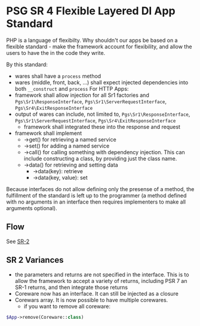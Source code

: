 # PSG SR 4 Flexible Layered DI App Standard
PHP is a language of flexibilty.  Why shouldn't our apps be based on a flexible standard - make the framework account for flexibility, and allow the users to have the in the code they write.

By this standard:
-	wares shall have a `process` method
-	wares (middle, front, back, ...) shall expect injected dependencies into both `__construct` and `process`
For HTTP Apps:
-	framework shall allow injection for all Sr1 factories and  `Pgs\Sr1\ResponseInterface`, `Pgs\Sr1\ServerRequestInterface`, `Pgs\Sr4\ExitResponseInterface`
-	output of wares can include, not limited to, `Pgs\Sr1\ResponseInterface`, `Pgs\Sr1\ServerRequestInterface`, `Pgs\Sr4\ExitResponseInterface`
	-	framework shall integrated these into the response and request
-	framework shall implement
	-	->get() for retrieving a named service
	-	->set() for adding a named service
	-	->call() for calling something with dependency injection.  This can include constructing a class, by providing just the class name.
	-	->data() for retrieving and setting data
		-	->data(key): retrieve
		-	->data(key, value): set

Because interfaces do not allow defining only the presense of a method, the fulfillment of the standard is left up to the programmer (a method defined with no arguments in an interface then requires implementers to make all arguments optional).

## Flow
See [SR-2](https://github.com/PHP-SG/sr-2)

## SR 2 Variances
-	the parameters and returns are not specified in the interface.  This is to allow the framework to accept a variety of returns, including PSR 7 an SR-1 returns, and then integrate those returns
-	Coreware now has an interface.  It can still be injected as a closure
-	Corewars array.  It is now possible to have multiple corewares.
	-	if you want to remove all coreware:
```php
$App->remove(Coreware::class)
```
